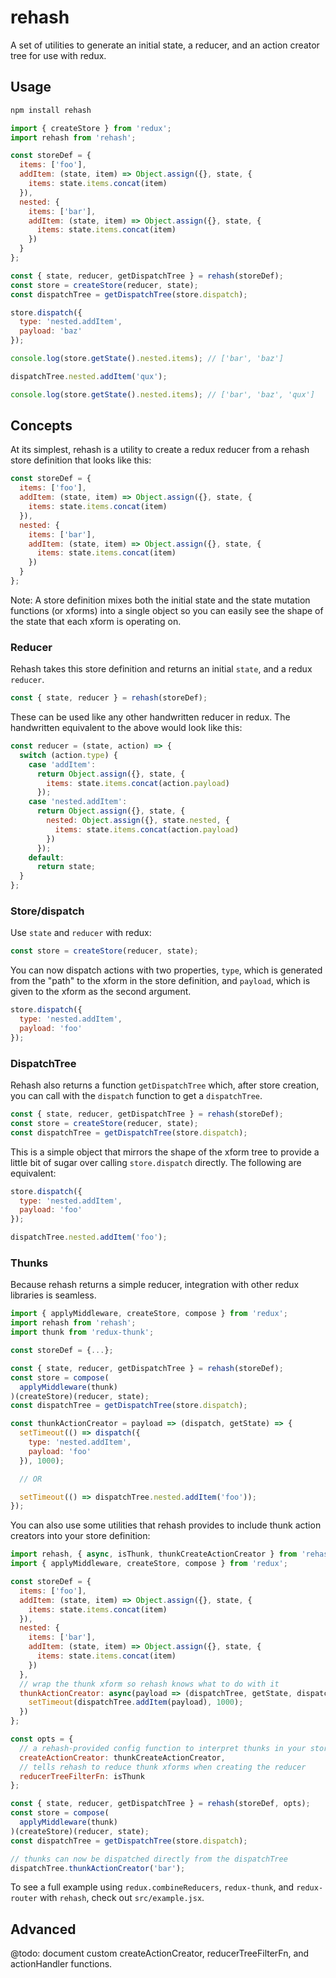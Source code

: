 # rehash

A set of utilities to generate an initial state, a reducer, and an action
creator tree for use with redux.

## Usage

```bash
npm install rehash
```

```javascript
import { createStore } from 'redux';
import rehash from 'rehash';

const storeDef = {
  items: ['foo'],
  addItem: (state, item) => Object.assign({}, state, {
    items: state.items.concat(item)
  }),
  nested: {
    items: ['bar'],
    addItem: (state, item) => Object.assign({}, state, {
      items: state.items.concat(item)
    })
  }
};

const { state, reducer, getDispatchTree } = rehash(storeDef);
const store = createStore(reducer, state);
const dispatchTree = getDispatchTree(store.dispatch);

store.dispatch({
  type: 'nested.addItem',
  payload: 'baz'
});

console.log(store.getState().nested.items); // ['bar', 'baz']

dispatchTree.nested.addItem('qux');

console.log(store.getState().nested.items); // ['bar', 'baz', 'qux']
```

## Concepts

At its simplest, rehash is a utility to create a redux reducer from a rehash store definition that looks like this:

```javascript
const storeDef = {
  items: ['foo'],
  addItem: (state, item) => Object.assign({}, state, {
    items: state.items.concat(item)
  }),
  nested: {
    items: ['bar'],
    addItem: (state, item) => Object.assign({}, state, {
      items: state.items.concat(item)
    })
  }
};
```

Note: A store definition mixes both the initial state and the state mutation functions (or xforms) into a single object so you can easily see the shape of the state that each xform is operating on.

### Reducer

Rehash takes this store definition and returns an initial `state`, and a redux `reducer`.

```javascript
const { state, reducer } = rehash(storeDef);
```

These can be used like any other handwritten reducer in redux. The handwritten equivalent to the above would look like this:

```javascript
const reducer = (state, action) => {
  switch (action.type) {
    case 'addItem':
      return Object.assign({}, state, {
        items: state.items.concat(action.payload)
      });
    case 'nested.addItem':
      return Object.assign({}, state, {
        nested: Object.assign({}, state.nested, {
          items: state.items.concat(action.payload)
        })
      });
    default:
      return state;
  }
};
```

### Store/dispatch

Use `state` and `reducer` with redux:

```javascript
const store = createStore(reducer, state);
```

You can now dispatch actions with two properties, `type`, which is generated from the "path" to the xform in the store definition, and `payload`, which is given to the xform as the second argument.

```javascript
store.dispatch({
  type: 'nested.addItem',
  payload: 'foo'
});
```

### DispatchTree

Rehash also returns a function `getDispatchTree` which, after store creation, you can call with the `dispatch` function to get a `dispatchTree`.

```javascript
const { state, reducer, getDispatchTree } = rehash(storeDef);
const store = createStore(reducer, state);
const dispatchTree = getDispatchTree(store.dispatch);
```

This is a simple object that mirrors the shape of the xform tree to provide a little bit of sugar over calling `store.dispatch` directly. The following are equivalent:

```javascript
store.dispatch({
  type: 'nested.addItem',
  payload: 'foo'
});

dispatchTree.nested.addItem('foo');
```

### Thunks

Because rehash returns a simple reducer, integration with other redux libraries is seamless.

```javascript
import { applyMiddleware, createStore, compose } from 'redux';
import rehash from 'rehash';
import thunk from 'redux-thunk';

const storeDef = {...};

const { state, reducer, getDispatchTree } = rehash(storeDef);
const store = compose(
  applyMiddleware(thunk)
)(createStore)(reducer, state);
const dispatchTree = getDispatchTree(store.dispatch);

const thunkActionCreator = payload => (dispatch, getState) => {
  setTimeout(() => dispatch({
    type: 'nested.addItem',
    payload: 'foo'
  }), 1000);

  // OR

  setTimeout(() => dispatchTree.nested.addItem('foo'));
});
```

You can also use some utilities that rehash provides to include thunk action creators into your store definition:

```javascript
import rehash, { async, isThunk, thunkCreateActionCreator } from 'rehash';
import { applyMiddleware, createStore, compose } from 'redux';

const storeDef = {
  items: ['foo'],
  addItem: (state, item) => Object.assign({}, state, {
    items: state.items.concat(item)
  }),
  nested: {
    items: ['bar'],
    addItem: (state, item) => Object.assign({}, state, {
      items: state.items.concat(item)
    })
  },
  // wrap the thunk xform so rehash knows what to do with it
  thunkActionCreator: async(payload => (dispatchTree, getState, dispatch) => {
    setTimeout(dispatchTree.addItem(payload), 1000);
  })
};

const opts = {
  // a rehash-provided config function to interpret thunks in your store def
  createActionCreator: thunkCreateActionCreator,
  // tells rehash to reduce thunk xforms when creating the reducer
  reducerTreeFilterFn: isThunk
};

const { state, reducer, getDispatchTree } = rehash(storeDef, opts);
const store = compose(
  applyMiddleware(thunk)
)(createStore)(reducer, state);
const dispatchTree = getDispatchTree(store.dispatch);

// thunks can now be dispatched directly from the dispatchTree
dispatchTree.thunkActionCreator('bar');
```

To see a full example using `redux.combineReducers`, `redux-thunk`, and `redux-router` with `rehash`, check out `src/example.jsx`.

## Advanced

@todo: document custom createActionCreator, reducerTreeFilterFn, and actionHandler functions.
